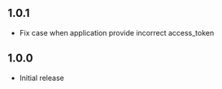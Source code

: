 ## 1.0.1 ##

* Fix case when application provide incorrect access_token 

## 1.0.0 ##

* Initial release